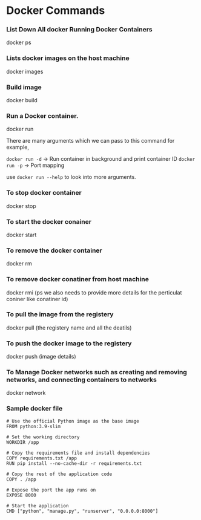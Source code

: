 # Docker Commands

### List Down All docker Running Docker Containers
docker ps

### Lists docker images on the host machine
docker images

### Build image 
docker build

### Run a Docker container.
docker run
 
There are many arguments which we can pass to this command for example,

`docker run -d` -> Run container in background and print container ID
`docker run -p` -> Port mapping

use `docker run --help` to look into more arguments.

### To stop docker container
docker stop

### To start the docker conainer
docker start 

### To remove the docker container
docker rm

### To remove docker conatiner from host machine
docker rmi (ps we also needs to provide more details for the perticulat coniner like conatiner id) 

### To pull the image from the registery
docker pull (the registery name and all the deatils)


### To push the docker image to the registery
docker push (image details)

### To Manage Docker networks such as creating and removing networks, and connecting containers to networks
docker network

### Sample docker file

```
# Use the official Python image as the base image
FROM python:3.9-slim

# Set the working directory
WORKDIR /app

# Copy the requirements file and install dependencies
COPY requirements.txt /app
RUN pip install --no-cache-dir -r requirements.txt

# Copy the rest of the application code
COPY . /app

# Expose the port the app runs on
EXPOSE 8000

# Start the application
CMD ["python", "manage.py", "runserver", "0.0.0.0:8000"]

```
